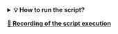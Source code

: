 **<details><summary>💡 How to run the script?</summary>**
Requirements:
1. Python 3.1x.x+
   - check version: ``` python --version ```
   - install: [Python](https://www.python.org/downloads/ "link")
2. Pip 23.x.x+
    - check version: ``` pip3 --version ```
    - pip update: ``` python -m pip3 install --upgrade pip ```
3. Selenium WebDriver  4.16.x+
   - install: ``` pip install -U selenium ```
4. Unittest
   - install: ``` pip install unittest ```
5. Webdriver manager
   - install: ``` pip install webdriver-manager ```
6. Faker
   - install: ``` pip install Faker ```
7. Time
   - install: ``` pip install TIME-python ```
8. Random
   - install: ``` pip install random2 ```
</details>

[**🎥 Recording of the script execution**](https://www.youtube.com/playlist?list=PLidTufmM0EDx5z2zXrkCfavfFuAkSaZBY "link")
